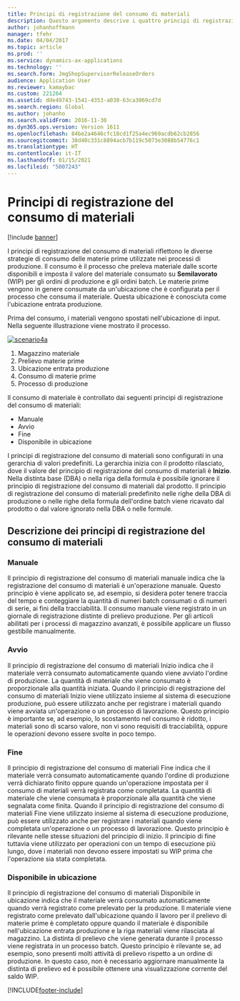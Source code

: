 ```yaml
---
title: Principi di registrazione del consumo di materiali
description: Questo argomento descrive i quattro principi di registrazione utilizzati per il consumo di materie prime.
author: johanhoffmann
manager: tfehr
ms.date: 04/04/2017
ms.topic: article
ms.prod: ''
ms.service: dynamics-ax-applications
ms.technology: ''
ms.search.form: JmgShopSupervisorReleaseOrders
audience: Application User
ms.reviewer: kamaybac
ms.custom: 221264
ms.assetid: dde49743-1541-4353-a030-63ca3069cd7d
ms.search.region: Global
ms.author: johanho
ms.search.validFrom: 2016-11-30
ms.dyn365.ops.version: Version 1611
ms.openlocfilehash: 84be2a4646cfc18cd1f25a4ec969acdb62cb2856
ms.sourcegitcommit: 38d40c331c8894acb7b119c5073e3088b54776c1
ms.translationtype: HT
ms.contentlocale: it-IT
ms.lasthandoff: 01/15/2021
ms.locfileid: "5007243"
---
```

# <a name="flushing-principles"></a>Principi di registrazione del consumo di materiali

[!include [banner](../includes/banner.md)]

I principi di registrazione del consumo di materiali riflettono le diverse strategie di consumo delle materie prime utilizzate nei processi di produzione. Il consumo è il processo che preleva materiale dalle scorte disponibili e imposta il valore del materiale consumato su **Semilavorato** (WIP) per gli ordini di produzione e gli ordini batch. Le materie prime vengono in genere consumate da un'ubicazione che è configurata per il processo che consuma il materiale. Questa ubicazione è conosciuta come l'ubicazione entrata produzione.

Prima del consumo, i materiali vengono spostati nell'ubicazione di input. Nella seguente illustrazione viene mostrato il processo.

[![scenario4a](./media/scenario4a.png)](./media/scenario4a.png)

1. Magazzino materiale
2. Prelievo materie prime
3. Ubicazione entrata produzione
4. Consumo di materie prime
5. Processo di produzione

Il consumo di materiale è controllato dai seguenti principi di registrazione del consumo di materiali:

- Manuale
- Avvio
- Fine
- Disponibile in ubicazione

I principi di registrazione del consumo di materiali sono configurati in una gerarchia di valori predefiniti. La gerarchia inizia con il prodotto rilasciato, dove il valore del principio di registrazione del consumo di materiali è **Inizio**. Nella distinta base (DBA) o nella riga della formula è possibile ignorare il principio di registrazione del consumo di materiali dal prodotto. Il principio di registrazione del consumo di materiali predefinito nelle righe della DBA di produzione o nelle righe della formula dell'ordine batch viene ricavato dal prodotto o dal valore ignorato nella DBA o nelle formule.

## <a name="description-of-the-flushing-principles"></a>Descrizione dei principi di registrazione del consumo di materiali

### <a name="manual"></a>Manuale
Il principio di registrazione del consumo di materiali manuale indica che la registrazione del consumo di materiali è un'operazione manuale. Questo principio è viene applicato se, ad esempio, si desidera poter tenere traccia del tempo e conteggiare la quantità di numeri batch consumati o di numeri di serie, ai fini della tracciabilità. Il consumo manuale viene registrato in un giornale di registrazione distinte di prelievo produzione. Per gli articoli abilitati per i processi di magazzino avanzati, è possibile applicare un flusso gestibile manualmente.

### <a name="start"></a>Avvio
Il principio di registrazione del consumo di materiali Inizio indica che il materiale verrà consumato automaticamente quando viene avviato l'ordine di produzione. La quantità di materiale che viene consumato è proporzionale alla quantità iniziata. Quando il principio di registrazione del consumo di materiali Inizio viene utilizzato insieme al sistema di esecuzione produzione, può essere utilizzato anche per registrare i materiali quando viene avviata un'operazione o un processo di lavorazione. Questo principio è importante se, ad esempio, lo scostamento nel consumo è ridotto, i materiali sono di scarso valore, non vi sono requisiti di tracciabilità, oppure le operazioni devono essere svolte in poco tempo. 

### <a name="finish"></a>Fine
Il principio di registrazione del consumo di materiali Fine indica che il materiale verrà consumato automaticamente quando l'ordine di produzione verrà dichiarato finito oppure quando un'operazione impostata per il consumo di materiali verrà registrata come completata. La quantità di materiale che viene consumata è proporzionale alla quantità che viene segnalata come finita. Quando il principio di registrazione del consumo di materiali Fine viene utilizzato insieme al sistema di esecuzione produzione, può essere utilizzato anche per registrare i materiali quando viene completata un'operazione o un processo di lavorazione. Questo principio è rilevante nelle stesse situazioni del principio di inizio. Il principio di fine tuttavia viene utilizzato per operazioni con un tempo di esecuzione più lungo, dove i materiali non devono essere impostati su WIP prima che l'operazione sia stata completata. 

### <a name="available-at-location"></a>Disponibile in ubicazione
Il principio di registrazione del consumo di materiali Disponibile in ubicazione indica che il materiale verrà consumato automaticamente quando verrà registrato come prelevato per la produzione. Il materiale viene registrato come prelevato dall'ubicazione quando il lavoro per il prelievo di materie prime è completato oppure quando il materiale è disponibile nell'ubicazione entrata produzione e la riga materiali viene rilasciata al magazzino. La distinta di prelievo che viene generata durante il processo viene registrata in un processo batch. Questo principio è rilevante se, ad esempio, sono presenti molti attività di prelievo rispetto a un ordine di produzione. In questo caso, non è necessario aggiornare manualmente la distinta di prelievo ed è possibile ottenere una visualizzazione corrente del saldo WIP.


[!INCLUDE[footer-include](../../includes/footer-banner.md)]